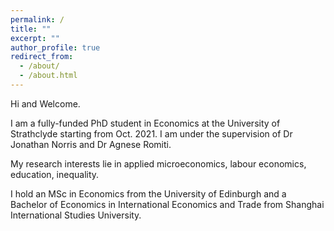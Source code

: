 ```yaml
---
permalink: /
title: ""
excerpt: ""
author_profile: true
redirect_from: 
  - /about/
  - /about.html
---
```


Hi and Welcome. 

I am a fully-funded PhD student in Economics at the University of Strathclyde starting from Oct. 2021. I am under the supervision of Dr Jonathan Norris and Dr Agnese Romiti.

My research interests lie in applied microeconomics, labour economics, education, inequality. 

I hold an MSc in Economics from the University of Edinburgh and a Bachelor of Economics in International Economics and Trade from Shanghai International Studies University.
